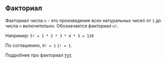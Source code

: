 ## Факториал

<p>Факториал числа <code>n</code> - это произведение всех натуральных чисел от <code>1</code> до числа <code>n</code> включительно. Обозначается факториал <code>n!</code>.</p>

<p>Например: <code>5! = 1 * 2 * 3 * 4 * 5 = 120</code></p>

<p>По соглашению, <code>0! = 1</code> <code>1! = 1</code>.</p>

<p>Подробнее про факториал <a href="https://skysmart.ru/articles/mathematic/chto-takoe-faktorial-chisla" target="_blank">тут</a>.</p>

